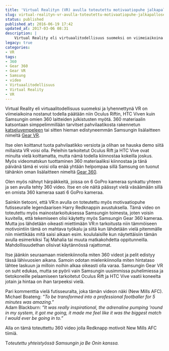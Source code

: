 ```yaml
---
title: 'Virtual Realityn (VR) avulla toteutettu motivaatiopuhe jalkapalloseuralle'
slug: virtual-realityn-vr-avulla-toteutettu-motivaatiopuhe-jalkapalloseuralle
status: published
published_at: 2016-06-19 17:42
updated_at: 2017-03-06 08:31
description: |
    Virtual Reality eli virtuaalitodellisuus suomeksi on viimeiaikoina nostanut päätään niin Oculus Riftin, HTC Viven kuin Samsungin omien 360 laitteiden myötä.
legacy: true
categories:
- VR
tags:
- 360
- Gear 360
- Gear VR
- Samsung
- video
- Virtuaalitodellisuus
- Virtual Reality
- VR
---
```


<p>Virtual Reality eli virtuaalitodellisuus suomeksi ja lyhennettynä VR on viimeiaikoina nostanut todella päätään niin Oculus Riftin, HTC Viven kuin Samsungin omien 360 laitteiden julkistusten myötä. 360 materiaalin katsontaan simppelimmillään tarvitset pahvilaatikosta rakennetun <a href="https://vr.google.com/cardboard/index.html" target="_blank">katseluvempeleen</a> tai sitten hieman edistyneemmän Samsungin lisälaitteen nimeltä <a href="http://www.samsung.com/global/galaxy/wearables/gear-vr/" target="_blank">Gear VR</a>.</p>
<p>Itse olen koittanut tuota pahvilaatikko versiota ja olihan se hauska demo siitä millaista VR voisi olla. Peleihin tarkoitetut Oculus Rift ja HTC Vive ovat minulta vielä koittamatta, mutta nämä todella kiinnostaa kokeilla joskus. Myös videomatskun tuottaminen 360 materiaaliksi kiinnostaa ja tänä päivänä tämä ei voisi olla enää yhtään helpompaa sillä Samsung on tuonut tähänkin oman lisälaitteen nimeltä <a href="http://www.samsung.com/global/galaxy/gear-360/" target="_blank">Gear 360</a>.</p>
<p>Olen myös nähnyt härpäkkeitä, joissa on 6 GoPro kameraa synkattu yhteen ja sen avulla tehty 360 video. Itse en ole näitä päässyt vielä väsäämään sillä en omista 360 kameraa saati 6 GoPro kameraa.</p>
<p>Sainkin tietooni, että VR:n avulla on toteutettu myös motivaatiopuhe futisseuralle legendaarisen Harry Redknappin avustuksella. Tämä video on toteutettu myös mainostarkoituksessa Samsungin toimesta, joten voisin kuvitella, että tekemiseen olisi käytetty myös Samsungin Gear 360 kameraa. Mutta jos lähdetään oikeasti miettimään VR:n tarkoitusta niin tämmöiseen motivointiin tämä on mahtava työkalu ja siitä kun lähdetään vielä pitemmälle niin miettikääs mitä saisi aikaan esim. koululaisille kun näytettäisiin tämän avulla esimerkiksi Taj Mahalia tai muuta matkakohdetta oppitunneilla. Mahdollisuudethan olisivat käytännössä rajattomat.</p>
<p>Itse jäänkin seuraamaan mielenkiinnolla miten 360 videot ja pelit edistyy tässä lähivuosien aikana. Samoin odotan mielenkiinnolla miten hintataso lähtee laskuun ja milloin noihin alkaa oikeasti olla varaa. Samsungin Gear VR on suht edukas, mutta se pyörii vain Samsungin uusimmissa puhelimiessa ja tietokoneille pelaamiseen tarkoitetut Oculus Rift ja HTC Vive vaatii koneelta jotain ja hintaa on ihan tarpeeksi vielä.</p>
<p>Pari kommenttia vielä futisseuralta, joka tämän videon näki (New Mills AFC).<br />
Michael Boateng: <em>&#8221;To be transformed into a professional footballer for 5 minutes was amazing.&#8221;</em><br />
Adam Blackburn: <em>&#8221;It was really inspirational, the adrenaline pumping &#8217;round in my system, it got me going, it made me feel like it was the biggest match I would ever be going in to.&#8221;</em></p>
<p>Alla on tämä toteuttettu 360 video jolla Redknapp motivoit New Mills AFC tiimiä.</p>
<div id="575558b7e4b009a63ccc2881" class="vdb_player vdb_575558b7e4b009a63ccc28815763b6bfe4b02b7c01026b64"><script src="//delivery.vidible.tv/jsonp/pid=575558b7e4b009a63ccc2881/5763b6bfe4b02b7c01026b64.js?m.threesixty=1" type="text/javascript"></script></div>
<p>T<em>oteutettu yhteistyössä Samsungin ja Be Onin kanssa.</em></p>